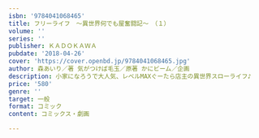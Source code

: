 ```yaml
---
isbn: '9784041068465'
title: フリーライフ　～異世界何でも屋奮闘記～　（１）
volume: ''
series: ''
publisher: ＫＡＤＯＫＡＷＡ
pubdate: '2018-04-26'
cover: 'https://cover.openbd.jp/9784041068465.jpg'
author: 森あいり／著 気がつけば毛玉／原著 かにビーム／企画
description: 小家になろうで大人気、レベルMAXぐーたら店主の異世界スローライフ♪
price: '580'
genre: ''
target: 一般
format: コミック
content: コミックス・劇画

---
```

